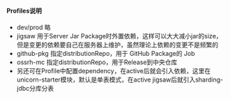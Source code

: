 #### Profiles说明
- dev/prod 略
- jigsaw 用于Server Jar Package时外置依赖，这样可以大大减小jar的size，但是变更的依赖要自己在服务器上维护，虽然理论上依赖的变更不是频繁的
- github-pkg 指定distributionRepo，用于 GitHub Package的 Job
- ossrh-mc 指定distributionRepo，用于Release到中央仓库
- 另还可在Profile中配置dependency，在active后就会引入依赖，这里在unicorn-starter模块，默认是单表模式，在active jigsaw后就引入sharding-jdbc分库分表
